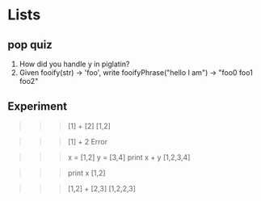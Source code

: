Lists
=====

## pop quiz

1. How did you handle y in piglatin?
2. Given fooify(str) -> 'foo', write fooifyPhrase("hello I am") -> "foo0 foo1 foo2"

## Experiment

   >>> [1] + [2]
   [1,2]
   
   >>> [1] + 2
   Error

   >>> x = [1,2]
   >>> y = [3,4]
   >>> print x + y
   [1,2,3,4]

   >>> print x
   [1,2]

   >>> [1,2] + [2,3]
   [1,2,2,3]